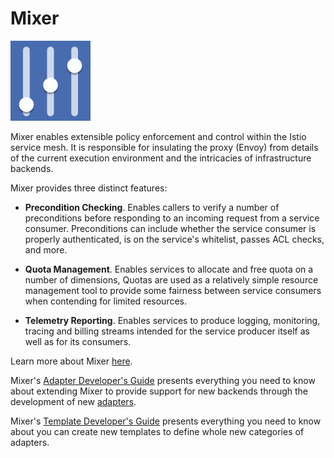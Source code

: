 # Mixer
![Mixer](doc/img/logo.png)

Mixer enables extensible policy enforcement and control within the Istio service
mesh. It is responsible for insulating the proxy (Envoy) from details of the
current execution environment and the intricacies of infrastructure backends.

Mixer provides three distinct features:

- **Precondition Checking**. Enables callers to verify a number of preconditions
  before responding to an incoming request from a service consumer.
  Preconditions can include whether the service consumer is properly
  authenticated, is on the service's whitelist, passes ACL checks, and more.

- **Quota Management**. Enables services to allocate and free quota on a number
  of dimensions, Quotas are used as a relatively simple resource management tool
  to provide some fairness between service consumers when contending for limited
  resources.

- **Telemetry Reporting**. Enables services to produce logging, monitoring,
  tracing and billing streams intended for the service producer itself as well
  as for its consumers.

Learn more about Mixer
[here](https://istio.io/docs/concepts/policy-and-control/mixer.html).

Mixer's [Adapter Developer's Guide](doc/adapters.md) presents everything you
need to know about extending Mixer to provide support for new backends through
the development of new
[adapters](https://istio.io/docs/concepts/policy-and-control/mixer.html#adapters).

Mixer's [Template Developer's Guide](doc/templates.md) presents everything you
need to know about you can create new templates to define whole new categories
of adapters.
